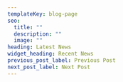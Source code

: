 ```yaml
---
templateKey: blog-page
seo:
  title: ""
  description: ""
  image: ""
heading: Latest News
widget_heading: Recent News
previous_post_label: Previous Post
next_post_label: Next Post
---
```


